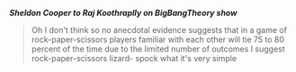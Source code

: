 ***Sheldon Cooper to Raj Koothraplly  on BigBangTheory show***
> Oh I don't think so no anecdotal evidence suggests that in a game of
> rock-paper-scissors players  familiar with each other will tie 75 to
> 80 percent of the time due to the limited number of outcomes I suggest
> rock-paper-scissors lizard- spock what it's very simple


